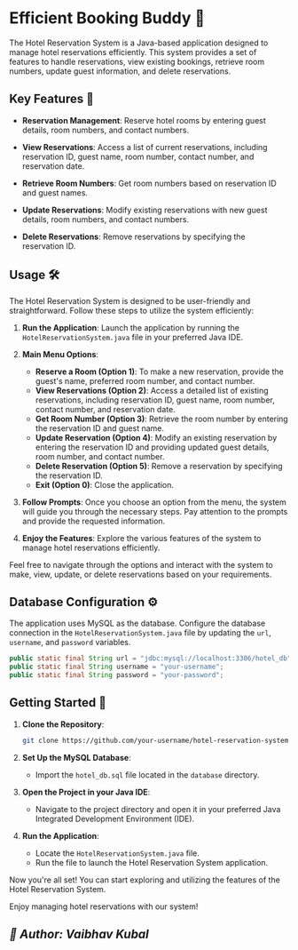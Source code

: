 # Efficient Booking Buddy 🏨

The Hotel Reservation System is a Java-based application designed to manage hotel reservations efficiently. 
This system provides a set of features to handle reservations, view existing bookings, retrieve room numbers, update guest information, and delete reservations.

## Key Features 🌟

- **Reservation Management**: Reserve hotel rooms by entering guest details, room numbers, and contact numbers.

- **View Reservations**: Access a list of current reservations, including reservation ID, guest name, room number, contact number, and reservation date.

- **Retrieve Room Numbers**: Get room numbers based on reservation ID and guest names.

- **Update Reservations**: Modify existing reservations with new guest details, room numbers, and contact numbers.

- **Delete Reservations**: Remove reservations by specifying the reservation ID.

## Usage 🛠️

The Hotel Reservation System is designed to be user-friendly and straightforward. Follow these steps to utilize the system efficiently:

1. **Run the Application**: Launch the application by running the `HotelReservationSystem.java` file in your preferred Java IDE.

2. **Main Menu Options**:
    - **Reserve a Room (Option 1)**: To make a new reservation, provide the guest's name, preferred room number, and contact number.
    - **View Reservations (Option 2)**: Access a detailed list of existing reservations, including reservation ID, guest name, room number, contact number, and reservation date.
    - **Get Room Number (Option 3)**: Retrieve the room number by entering the reservation ID and guest name.
    - **Update Reservation (Option 4)**: Modify an existing reservation by entering the reservation ID and providing updated guest details, room number, and contact number.
    - **Delete Reservation (Option 5)**: Remove a reservation by specifying the reservation ID.
    - **Exit (Option 0)**: Close the application.

3. **Follow Prompts**: Once you choose an option from the menu, the system will guide you through the necessary steps. Pay attention to the prompts and provide the requested information.

4. **Enjoy the Features**: Explore the various features of the system to manage hotel reservations efficiently.

Feel free to navigate through the options and interact with the system to make, view, update, or delete reservations based on your requirements.

## Database Configuration ⚙️

The application uses MySQL as the database. Configure the database connection in the `HotelReservationSystem.java` file by updating the `url`, `username`, and `password` variables.

```java
public static final String url = "jdbc:mysql://localhost:3306/hotel_db";
public static final String username = "your-username";
public static final String password = "your-password";
```

## Getting Started 🚀

1. **Clone the Repository**:

    ```bash
    git clone https://github.com/your-username/hotel-reservation-system.git
    ```

2. **Set Up the MySQL Database**:

    - Import the `hotel_db.sql` file located in the `database` directory.

3. **Open the Project in your Java IDE**:

    - Navigate to the project directory and open it in your preferred Java Integrated Development Environment (IDE).

4. **Run the Application**:

    - Locate the `HotelReservationSystem.java` file.
    - Run the file to launch the Hotel Reservation System application.

Now you're all set! You can start exploring and utilizing the features of the Hotel Reservation System.

Enjoy managing hotel reservations with our system!

## *👤 Author: Vaibhav Kubal*
